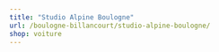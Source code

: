 ```yaml
---
title: "Studio Alpine Boulogne"
url: /boulogne-billancourt/studio-alpine-boulogne/
shop: voiture
---
```

